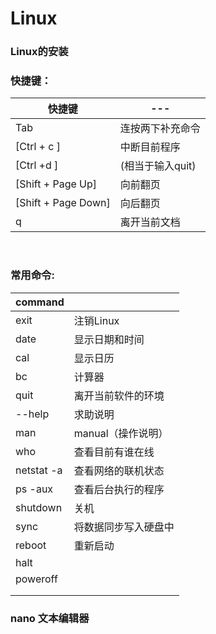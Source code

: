 # Linux

### Linux的安装

### 快捷键：

| 快捷键              | ---              |
| ------------------- | ---------------- |
| Tab                 | 连按两下补充命令 |
| [Ctrl + c ]         | 中断目前程序     |
| [Ctrl +d ]          | (相当于输入quit) |
| [Shift + Page Up]   | 向前翻页         |
| [Shift + Page Down] | 向后翻页         |
| q                   | 离开当前文档     |

​        

### 常用命令:

| command    |                      |
| ---------- | -------------------- |
| exit       | 注销Linux            |
| date       | 显示日期和时间       |
| cal        | 显示日历             |
| bc         | 计算器               |
| quit       | 离开当前软件的环境   |
| --help     | 求助说明             |
| man        | manual（操作说明）   |
| who        | 查看目前有谁在线     |
| netstat -a | 查看网络的联机状态   |
| ps -aux    | 查看后台执行的程序   |
| shutdown   | 关机                 |
| sync       | 将数据同步写入硬盘中 |
| reboot     | 重新启动             |
| halt       |                      |
| poweroff   |                      |
|            |                      |
|            |                      |

### nano 文本编辑器

